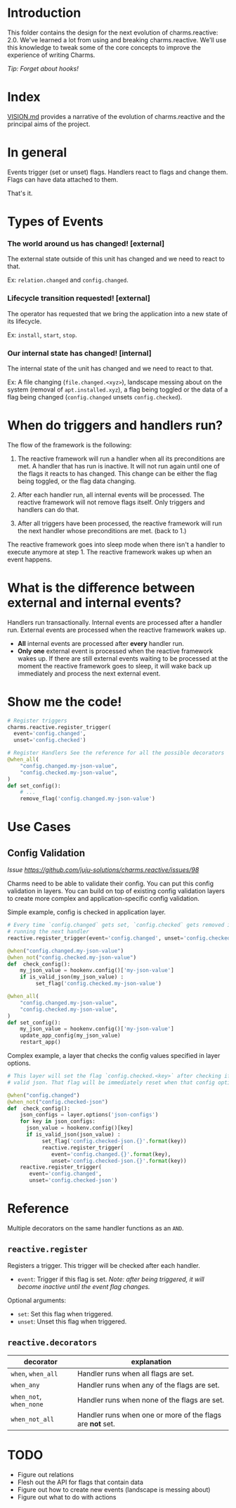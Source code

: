 # Introduction

This folder contains the design for the next evolution of charms.reactive: 2.0. We've learned a lot from using and breaking charms.reactive. We'll use this knowledge to tweak some of the core concepts to improve the experience of writing Charms.

*Tip: Forget about hooks!*

# Index

[VISION.md](VISION.md) provides a narrative of the evolution of charms.reactive and the principal aims of the project.

# In general

Events trigger (set or unset) flags. Handlers react to flags and change them. Flags can have data attached to them.

<!-- triggers are suggested here: https://github.com/juju-solutions/charms.reactive/issues/97 -->

That's it.

# Types of Events

### The world around us has changed! [external]

The external state outside of this unit has changed and we need to react to that.

Ex: `relation.changed` and `config.changed`.

### Lifecycle transition requested! [external]

The operator has requested that we bring the application into a new state of its lifecycle.

Ex: `install`, `start`, `stop`.

<!-- hooks are just one of the many types of events, decoupling the reactive bus from hooks as proposed here: https://github.com/juju-solutions/charms.reactive/issues/90 -->

### Our internal state has changed! [internal]

The internal state of the unit has changed and we need to react to that.

Ex: A file changing (`file.changed.<xyz>`), landscape messing about on the system (removal of `apt.installed.xyz`), a flag being toggled or the data of a flag being changed (`config.changed` unsets `config.checked`).

<!-- Actions is a tricky one. I'd wait a bit to include actions in the story until we're more certain of where we want to go.

### Action requested! [external]

The operator has requested an action that shouldn't significantly impact the state of the application.

Ex: `smoke-test`, `run-job`, `create-backup`, ... -->

# When do triggers and handlers run?

The flow of the framework is the following:

1. The reactive framework will run a handler when all its preconditions are met. A handler that has run is inactive. It will not run again until one of the flags it reacts to has changed. This change can be either the flag being toggled, or the flag data changing.

2. After each handler run, all internal events will be processed. The reactive framework will not remove flags itself. Only triggers and handlers can do that.

<!-- We should do step 2. recursively. This makes it possible for charmers to create deadlocks/ infinite loops. It would be good if the reactive framework could notice an infinite loop and crash. -->

<!-- Triggers or "Connected States" fix a number of issues:  -->
<!-- multiple handlers can watch the same file for changes by creating a trigger on `file.changed.xyz` that flags `myhandler.file.changed.xyz` https://github.com/juju-solutions/charms.reactive/issues/25 https://github.com/juju-solutions/charms.reactive/issues/44 -->
<!-- when_resource_changed is a trigger that flags `resource.changed.xyz` https://github.com/juju-solutions/charms.reactive/issues/87 -->


3. After all triggers have been processed, the reactive framework will run the next handler whose preconditions are met. (back to 1.)

The reactive framework goes into sleep mode when there isn't a handler to execute anymore at step 1. The reactive framework wakes up when an event happens.

# What is the difference between external and internal events?

Handlers run transactionally. Internal events are processed after a handler run. External events are processed when the reactive framework wakes up.

 - **All** internal events are processed after **every** handler run.
 - **Only one** external event is processed when the reactive framework wakes up. If there are still external events waiting to be processed at the moment the reactive framework goes to sleep, it will wake back up immediately and process the next external event.

# Show me the code!


```python
# Register triggers
charms.reactive.register_trigger(
  event='config.changed',
  unset='config.checked')

# Register Handlers See the reference for all the possible decorators
@when_all(
    "config.changed.my-json-value",
    "config.checked.my-json-value",
)
def set_config():
    # ...
    remove_flag('config.changed.my-json-value')
```

# Use Cases

## Config Validation

*Issue https://github.com/juju-solutions/charms.reactive/issues/98*

Charms need to be able to validate their config. You can put this config validation in layers. You can build on top of existing config validation layers to create more complex and application-specific config validation.

Simple example, config is checked in application layer.

```python
# Every time `config.changed` gets set, `config.checked` gets removed immediately; before
# running the next handler
reactive.register_trigger(event='config.changed', unset='config.checked')

@when("config.changed.my-json-value")
@when_not("config.checked.my-json-value")
def  check_config():
    my_json_value = hookenv.config()['my-json-value']
    if is_valid_json(my_json_value) :
         set_flag('config.checked.my-json-value')

@when_all(
    "config.changed.my-json-value",
    "config.checked.my-json-value",
)
def set_config():
    my_json_value = hookenv.config()['my-json-value']
    update_app_config(my_json_value)
    restart_app()
```

Complex example, a layer that checks the config values specified in layer options.

```python
# This layer will set the flag `config.checked.<key>` after checking if that config options is
# valid json. That flag will be immediately reset when that config option changes.

@when("config.changed")
@when_not("config.checked-json")
def  check_config():
    json_configs = layer.options('json-configs')
    for key in json_configs:
      json_value = hookenv.config()[key]
      if is_valid_json(json_value) :
           set_flag('config.checked-json.{}'.format(key))
           reactive.register_trigger(
              event='config.changed.{}'.format(key),
              unset='config.checked-json.{}'.format(key))
    reactive.register_trigger(
       event='config.changed',
       unset='config.checked-json')
```

# Reference

Multiple decorators on the same handler functions as an `AND`.

## `reactive.register`

Registers a trigger. This trigger will be checked after each handler.

- `event`: Trigger if this flag is set. *Note: after being triggered, it will become inactive until the event flag changes.*

<!-- Handlers and events both become inactive in the same way. This improves consistency. -->

Optional arguments:

- `set`: Set this flag when triggered.
- `unset`: Unset this flag when triggered.

## `reactive.decorators`

| decorator  	                 |   explanation                                                     |
|---	                         |---	                                                               |
| `when`, `when_all`           | Handler runs when all flags are set.                              |
| `when_any`                   | Handler runs when any of the flags are set.                       |
| `when_not`, `when_none`      | Handler runs when none of the flags are set.                      |
| `when_not_all`               | Handler runs when one or more of the flags are **not** set.       |


<!-- this proposal removes `hook`, `not_unless`, `only_once`, `when_file_changed` -->
<!-- fixes: https://github.com/juju-solutions/charms.reactive/issues/22 -->

# TODO

 - Figure out relations
 - Flesh out the API for flags that contain data
 - Figure out how to create new events (landscape is messing about)
 - Figure out what to do with actions
